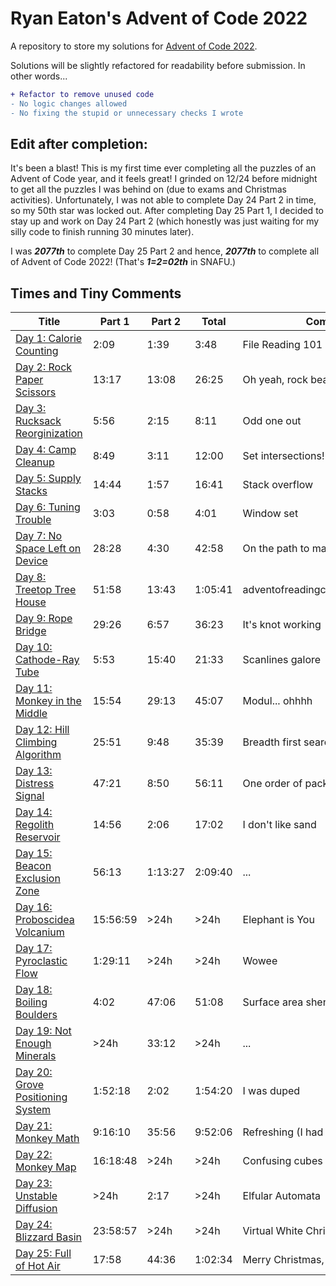 # Ryan Eaton's Advent of Code 2022
A repository to store my solutions for [Advent of Code 2022](https://adventofcode.com/2022).

Solutions will be slightly refactored for readability before submission. In other words...

```diff
+ Refactor to remove unused code
- No logic changes allowed
- No fixing the stupid or unnecessary checks I wrote
```

## Edit after completion:

It's been a blast! This is my first time ever completing all the puzzles of an Advent of Code year, and it feels great! I grinded on 12/24 before midnight to get all the puzzles I was behind on (due to exams and Christmas activities). Unfortunately, I was not able to complete Day 24 Part 2 in time, so my 50th star was locked out. After completing Day 25 Part 1, I decided to stay up and work on Day 24 Part 2 (which honestly was just waiting for my silly code to finish running 30 minutes later).

I was ***2077th*** to complete Day 25 Part 2 and hence, ***2077th*** to complete all of Advent of Code 2022! (That's ***1=2=02th*** in SNAFU.)

## Times and Tiny Comments

|Title|Part 1|Part 2|Total|Comment|
|---|---|---|---|---|
|[Day 1: Calorie Counting](1.md)|2:09|1:39|3:48|File Reading 101|
|[Day 2: Rock Paper Scissors](2.md)|13:17|13:08|26:25|Oh yeah, rock beats scissors...|
|[Day 3: Rucksack Reorginization](3.md)|5:56|2:15|8:11|Odd one out|
|[Day 4: Camp Cleanup](4.md)|8:49|3:11|12:00|Set intersections!|
|[Day 5: Supply Stacks](5.md)|14:44|1:57|16:41|Stack overflow|
|[Day 6: Tuning Trouble](6.md)|3:03|0:58|4:01|Window set|
|[Day 7: No Space Left on Device](7.md)|28:28|4:30|42:58|On the path to madness|
|[Day 8: Treetop Tree House](8.md)|51:58|13:43|1:05:41|adventofreadingcomprehension.com|
|[Day 9: Rope Bridge](9.md)|29:26|6:57|36:23|It's knot working|
|[Day 10: Cathode-Ray Tube](10.md)|5:53|15:40|21:33|Scanlines galore|
|[Day 11: Monkey in the Middle](11.md)|15:54|29:13|45:07|Modul... ohhhh|
|[Day 12: Hill Climbing Algorithm](12.md)|25:51|9:48|35:39|Breadth first search|
|[Day 13: Distress Signal](13.md)|47:21|8:50|56:11|One order of packets please|
|[Day 14: Regolith Reservoir](14.md)|14:56|2:06|17:02|I don't like sand|
|[Day 15: Beacon Exclusion Zone](15.md)|56:13|1:13:27|2:09:40|...|
|[Day 16: Proboscidea Volcanium](16.md)|15:56:59|>24h|>24h|Elephant is You|
|[Day 17: Pyroclastic Flow](17.md)|1:29:11|>24h|>24h|Wowee|
|[Day 18: Boiling Boulders](18.md)|4:02|47:06|51:08|Surface area shenanigans|
|[Day 19: Not Enough Minerals](19.md)|>24h|33:12|>24h|...|
|[Day 20: Grove Positioning System](20.md)|1:52:18|2:02|1:54:20|I was duped|
|[Day 21: Monkey Math](21.md)|9:16:10|35:56|9:52:06|Refreshing (I had an exam)|
|[Day 22: Monkey Map](22.md)|16:18:48|>24h|>24h|Confusing cubes|
|[Day 23: Unstable Diffusion](23.md)|>24h|2:17|>24h|Elfular Automata|
|[Day 24: Blizzard Basin](24.md)|23:58:57|>24h|>24h|Virtual White Christmas (CPU go brr)|
|[Day 25: Full of Hot Air](25.md)|17:58|44:36|1:02:34|Merry Christmas, Eric Wastl!|
